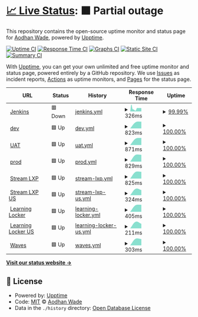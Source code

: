 # [📈 Live Status](https://AodhanLP.github.io/upptime-status): <!--live status--> **🟧 Partial outage**

This repository contains the open-source uptime monitor and status page for [Aodhan Wade](https://AodhanLP.github.io/upptime-status), powered by [Upptime](https://github.com/upptime/upptime).

[![Uptime CI](https://github.com/AodhanLP/upptime-status/workflows/Uptime%20CI/badge.svg)](https://github.com/AodhanLP/upptime-status/actions?query=workflow%3A%22Uptime+CI%22)
[![Response Time CI](https://github.com/AodhanLP/upptime-status/workflows/Response%20Time%20CI/badge.svg)](https://github.com/AodhanLP/upptime-status/actions?query=workflow%3A%22Response+Time+CI%22)
[![Graphs CI](https://github.com/AodhanLP/upptime-status/workflows/Graphs%20CI/badge.svg)](https://github.com/AodhanLP/upptime-status/actions?query=workflow%3A%22Graphs+CI%22)
[![Static Site CI](https://github.com/AodhanLP/upptime-status/workflows/Static%20Site%20CI/badge.svg)](https://github.com/AodhanLP/upptime-status/actions?query=workflow%3A%22Static+Site+CI%22)
[![Summary CI](https://github.com/AodhanLP/upptime-status/workflows/Summary%20CI/badge.svg)](https://github.com/AodhanLP/upptime-status/actions?query=workflow%3A%22Summary+CI%22)

With [Upptime](https://upptime.js.org), you can get your own unlimited and free uptime monitor and status page, powered entirely by a GitHub repository. We use [Issues](https://github.com/AodhanLP/upptime-status/issues) as incident reports, [Actions](https://github.com/AodhanLP/upptime-status/actions) as uptime monitors, and [Pages](https://AodhanLP.github.io/upptime-status) for the status page.

<!--start: status pages-->
<!-- This summary is generated by Upptime (https://github.com/upptime/upptime) -->
<!-- Do not edit this manually, your changes will be overwritten -->
<!-- prettier-ignore -->
| URL | Status | History | Response Time | Uptime |
| --- | ------ | ------- | ------------- | ------ |
| <img alt="" src="https://favicons.githubusercontent.com/jenkins.learningpool.com" height="13"> [Jenkins](https://jenkins.learningpool.com/) | 🟥 Down | [jenkins.yml](https://github.com/AodhanLP/upptime-status/commits/HEAD/history/jenkins.yml) | <details><summary><img alt="Response time graph" src="./graphs/jenkins/response-time-week.png" height="20"> 326ms</summary><br><a href="https://AodhanLP.github.io/upptime-status/history/jenkins"><img alt="Response time 326" src="https://img.shields.io/endpoint?url=https%3A%2F%2Fraw.githubusercontent.com%2FAodhanLP%2Fupptime-status%2FHEAD%2Fapi%2Fjenkins%2Fresponse-time.json"></a><br><a href="https://AodhanLP.github.io/upptime-status/history/jenkins"><img alt="24-hour response time 285" src="https://img.shields.io/endpoint?url=https%3A%2F%2Fraw.githubusercontent.com%2FAodhanLP%2Fupptime-status%2FHEAD%2Fapi%2Fjenkins%2Fresponse-time-day.json"></a><br><a href="https://AodhanLP.github.io/upptime-status/history/jenkins"><img alt="7-day response time 326" src="https://img.shields.io/endpoint?url=https%3A%2F%2Fraw.githubusercontent.com%2FAodhanLP%2Fupptime-status%2FHEAD%2Fapi%2Fjenkins%2Fresponse-time-week.json"></a><br><a href="https://AodhanLP.github.io/upptime-status/history/jenkins"><img alt="30-day response time 326" src="https://img.shields.io/endpoint?url=https%3A%2F%2Fraw.githubusercontent.com%2FAodhanLP%2Fupptime-status%2FHEAD%2Fapi%2Fjenkins%2Fresponse-time-month.json"></a><br><a href="https://AodhanLP.github.io/upptime-status/history/jenkins"><img alt="1-year response time 326" src="https://img.shields.io/endpoint?url=https%3A%2F%2Fraw.githubusercontent.com%2FAodhanLP%2Fupptime-status%2FHEAD%2Fapi%2Fjenkins%2Fresponse-time-year.json"></a></details> | <details><summary><a href="https://AodhanLP.github.io/upptime-status/history/jenkins">99.99%</a></summary><a href="https://AodhanLP.github.io/upptime-status/history/jenkins"><img alt="All-time uptime 99.99%" src="https://img.shields.io/endpoint?url=https%3A%2F%2Fraw.githubusercontent.com%2FAodhanLP%2Fupptime-status%2FHEAD%2Fapi%2Fjenkins%2Fuptime.json"></a><br><a href="https://AodhanLP.github.io/upptime-status/history/jenkins"><img alt="24-hour uptime 99.99%" src="https://img.shields.io/endpoint?url=https%3A%2F%2Fraw.githubusercontent.com%2FAodhanLP%2Fupptime-status%2FHEAD%2Fapi%2Fjenkins%2Fuptime-day.json"></a><br><a href="https://AodhanLP.github.io/upptime-status/history/jenkins"><img alt="7-day uptime 99.99%" src="https://img.shields.io/endpoint?url=https%3A%2F%2Fraw.githubusercontent.com%2FAodhanLP%2Fupptime-status%2FHEAD%2Fapi%2Fjenkins%2Fuptime-week.json"></a><br><a href="https://AodhanLP.github.io/upptime-status/history/jenkins"><img alt="30-day uptime 99.99%" src="https://img.shields.io/endpoint?url=https%3A%2F%2Fraw.githubusercontent.com%2FAodhanLP%2Fupptime-status%2FHEAD%2Fapi%2Fjenkins%2Fuptime-month.json"></a><br><a href="https://AodhanLP.github.io/upptime-status/history/jenkins"><img alt="1-year uptime 99.99%" src="https://img.shields.io/endpoint?url=https%3A%2F%2Fraw.githubusercontent.com%2FAodhanLP%2Fupptime-status%2FHEAD%2Fapi%2Fjenkins%2Fuptime-year.json"></a></details>
| <img alt="" src="https://favicons.githubusercontent.com/qa.curatrdev.com" height="13"> [dev](https://qa.curatrdev.com/) | 🟩 Up | [dev.yml](https://github.com/AodhanLP/upptime-status/commits/HEAD/history/dev.yml) | <details><summary><img alt="Response time graph" src="./graphs/dev/response-time-week.png" height="20"> 823ms</summary><br><a href="https://AodhanLP.github.io/upptime-status/history/dev"><img alt="Response time 823" src="https://img.shields.io/endpoint?url=https%3A%2F%2Fraw.githubusercontent.com%2FAodhanLP%2Fupptime-status%2FHEAD%2Fapi%2Fdev%2Fresponse-time.json"></a><br><a href="https://AodhanLP.github.io/upptime-status/history/dev"><img alt="24-hour response time 823" src="https://img.shields.io/endpoint?url=https%3A%2F%2Fraw.githubusercontent.com%2FAodhanLP%2Fupptime-status%2FHEAD%2Fapi%2Fdev%2Fresponse-time-day.json"></a><br><a href="https://AodhanLP.github.io/upptime-status/history/dev"><img alt="7-day response time 823" src="https://img.shields.io/endpoint?url=https%3A%2F%2Fraw.githubusercontent.com%2FAodhanLP%2Fupptime-status%2FHEAD%2Fapi%2Fdev%2Fresponse-time-week.json"></a><br><a href="https://AodhanLP.github.io/upptime-status/history/dev"><img alt="30-day response time 823" src="https://img.shields.io/endpoint?url=https%3A%2F%2Fraw.githubusercontent.com%2FAodhanLP%2Fupptime-status%2FHEAD%2Fapi%2Fdev%2Fresponse-time-month.json"></a><br><a href="https://AodhanLP.github.io/upptime-status/history/dev"><img alt="1-year response time 823" src="https://img.shields.io/endpoint?url=https%3A%2F%2Fraw.githubusercontent.com%2FAodhanLP%2Fupptime-status%2FHEAD%2Fapi%2Fdev%2Fresponse-time-year.json"></a></details> | <details><summary><a href="https://AodhanLP.github.io/upptime-status/history/dev">100.00%</a></summary><a href="https://AodhanLP.github.io/upptime-status/history/dev"><img alt="All-time uptime 100.00%" src="https://img.shields.io/endpoint?url=https%3A%2F%2Fraw.githubusercontent.com%2FAodhanLP%2Fupptime-status%2FHEAD%2Fapi%2Fdev%2Fuptime.json"></a><br><a href="https://AodhanLP.github.io/upptime-status/history/dev"><img alt="24-hour uptime 100.00%" src="https://img.shields.io/endpoint?url=https%3A%2F%2Fraw.githubusercontent.com%2FAodhanLP%2Fupptime-status%2FHEAD%2Fapi%2Fdev%2Fuptime-day.json"></a><br><a href="https://AodhanLP.github.io/upptime-status/history/dev"><img alt="7-day uptime 100.00%" src="https://img.shields.io/endpoint?url=https%3A%2F%2Fraw.githubusercontent.com%2FAodhanLP%2Fupptime-status%2FHEAD%2Fapi%2Fdev%2Fuptime-week.json"></a><br><a href="https://AodhanLP.github.io/upptime-status/history/dev"><img alt="30-day uptime 100.00%" src="https://img.shields.io/endpoint?url=https%3A%2F%2Fraw.githubusercontent.com%2FAodhanLP%2Fupptime-status%2FHEAD%2Fapi%2Fdev%2Fuptime-month.json"></a><br><a href="https://AodhanLP.github.io/upptime-status/history/dev"><img alt="1-year uptime 100.00%" src="https://img.shields.io/endpoint?url=https%3A%2F%2Fraw.githubusercontent.com%2FAodhanLP%2Fupptime-status%2FHEAD%2Fapi%2Fdev%2Fuptime-year.json"></a></details>
| <img alt="" src="https://favicons.githubusercontent.com/aodhanwade-uat.headstreamlxp.info" height="13"> [UAT](https://aodhanwade-uat.headstreamlxp.info/) | 🟩 Up | [uat.yml](https://github.com/AodhanLP/upptime-status/commits/HEAD/history/uat.yml) | <details><summary><img alt="Response time graph" src="./graphs/uat/response-time-week.png" height="20"> 871ms</summary><br><a href="https://AodhanLP.github.io/upptime-status/history/uat"><img alt="Response time 871" src="https://img.shields.io/endpoint?url=https%3A%2F%2Fraw.githubusercontent.com%2FAodhanLP%2Fupptime-status%2FHEAD%2Fapi%2Fuat%2Fresponse-time.json"></a><br><a href="https://AodhanLP.github.io/upptime-status/history/uat"><img alt="24-hour response time 871" src="https://img.shields.io/endpoint?url=https%3A%2F%2Fraw.githubusercontent.com%2FAodhanLP%2Fupptime-status%2FHEAD%2Fapi%2Fuat%2Fresponse-time-day.json"></a><br><a href="https://AodhanLP.github.io/upptime-status/history/uat"><img alt="7-day response time 871" src="https://img.shields.io/endpoint?url=https%3A%2F%2Fraw.githubusercontent.com%2FAodhanLP%2Fupptime-status%2FHEAD%2Fapi%2Fuat%2Fresponse-time-week.json"></a><br><a href="https://AodhanLP.github.io/upptime-status/history/uat"><img alt="30-day response time 871" src="https://img.shields.io/endpoint?url=https%3A%2F%2Fraw.githubusercontent.com%2FAodhanLP%2Fupptime-status%2FHEAD%2Fapi%2Fuat%2Fresponse-time-month.json"></a><br><a href="https://AodhanLP.github.io/upptime-status/history/uat"><img alt="1-year response time 871" src="https://img.shields.io/endpoint?url=https%3A%2F%2Fraw.githubusercontent.com%2FAodhanLP%2Fupptime-status%2FHEAD%2Fapi%2Fuat%2Fresponse-time-year.json"></a></details> | <details><summary><a href="https://AodhanLP.github.io/upptime-status/history/uat">100.00%</a></summary><a href="https://AodhanLP.github.io/upptime-status/history/uat"><img alt="All-time uptime 100.00%" src="https://img.shields.io/endpoint?url=https%3A%2F%2Fraw.githubusercontent.com%2FAodhanLP%2Fupptime-status%2FHEAD%2Fapi%2Fuat%2Fuptime.json"></a><br><a href="https://AodhanLP.github.io/upptime-status/history/uat"><img alt="24-hour uptime 100.00%" src="https://img.shields.io/endpoint?url=https%3A%2F%2Fraw.githubusercontent.com%2FAodhanLP%2Fupptime-status%2FHEAD%2Fapi%2Fuat%2Fuptime-day.json"></a><br><a href="https://AodhanLP.github.io/upptime-status/history/uat"><img alt="7-day uptime 100.00%" src="https://img.shields.io/endpoint?url=https%3A%2F%2Fraw.githubusercontent.com%2FAodhanLP%2Fupptime-status%2FHEAD%2Fapi%2Fuat%2Fuptime-week.json"></a><br><a href="https://AodhanLP.github.io/upptime-status/history/uat"><img alt="30-day uptime 100.00%" src="https://img.shields.io/endpoint?url=https%3A%2F%2Fraw.githubusercontent.com%2FAodhanLP%2Fupptime-status%2FHEAD%2Fapi%2Fuat%2Fuptime-month.json"></a><br><a href="https://AodhanLP.github.io/upptime-status/history/uat"><img alt="1-year uptime 100.00%" src="https://img.shields.io/endpoint?url=https%3A%2F%2Fraw.githubusercontent.com%2FAodhanLP%2Fupptime-status%2FHEAD%2Fapi%2Fuat%2Fuptime-year.json"></a></details>
| <img alt="" src="https://favicons.githubusercontent.com/hal9001.curatr3.com" height="13"> [prod](https://hal9001.curatr3.com/) | 🟩 Up | [prod.yml](https://github.com/AodhanLP/upptime-status/commits/HEAD/history/prod.yml) | <details><summary><img alt="Response time graph" src="./graphs/prod/response-time-week.png" height="20"> 829ms</summary><br><a href="https://AodhanLP.github.io/upptime-status/history/prod"><img alt="Response time 829" src="https://img.shields.io/endpoint?url=https%3A%2F%2Fraw.githubusercontent.com%2FAodhanLP%2Fupptime-status%2FHEAD%2Fapi%2Fprod%2Fresponse-time.json"></a><br><a href="https://AodhanLP.github.io/upptime-status/history/prod"><img alt="24-hour response time 829" src="https://img.shields.io/endpoint?url=https%3A%2F%2Fraw.githubusercontent.com%2FAodhanLP%2Fupptime-status%2FHEAD%2Fapi%2Fprod%2Fresponse-time-day.json"></a><br><a href="https://AodhanLP.github.io/upptime-status/history/prod"><img alt="7-day response time 829" src="https://img.shields.io/endpoint?url=https%3A%2F%2Fraw.githubusercontent.com%2FAodhanLP%2Fupptime-status%2FHEAD%2Fapi%2Fprod%2Fresponse-time-week.json"></a><br><a href="https://AodhanLP.github.io/upptime-status/history/prod"><img alt="30-day response time 829" src="https://img.shields.io/endpoint?url=https%3A%2F%2Fraw.githubusercontent.com%2FAodhanLP%2Fupptime-status%2FHEAD%2Fapi%2Fprod%2Fresponse-time-month.json"></a><br><a href="https://AodhanLP.github.io/upptime-status/history/prod"><img alt="1-year response time 829" src="https://img.shields.io/endpoint?url=https%3A%2F%2Fraw.githubusercontent.com%2FAodhanLP%2Fupptime-status%2FHEAD%2Fapi%2Fprod%2Fresponse-time-year.json"></a></details> | <details><summary><a href="https://AodhanLP.github.io/upptime-status/history/prod">100.00%</a></summary><a href="https://AodhanLP.github.io/upptime-status/history/prod"><img alt="All-time uptime 100.00%" src="https://img.shields.io/endpoint?url=https%3A%2F%2Fraw.githubusercontent.com%2FAodhanLP%2Fupptime-status%2FHEAD%2Fapi%2Fprod%2Fuptime.json"></a><br><a href="https://AodhanLP.github.io/upptime-status/history/prod"><img alt="24-hour uptime 100.00%" src="https://img.shields.io/endpoint?url=https%3A%2F%2Fraw.githubusercontent.com%2FAodhanLP%2Fupptime-status%2FHEAD%2Fapi%2Fprod%2Fuptime-day.json"></a><br><a href="https://AodhanLP.github.io/upptime-status/history/prod"><img alt="7-day uptime 100.00%" src="https://img.shields.io/endpoint?url=https%3A%2F%2Fraw.githubusercontent.com%2FAodhanLP%2Fupptime-status%2FHEAD%2Fapi%2Fprod%2Fuptime-week.json"></a><br><a href="https://AodhanLP.github.io/upptime-status/history/prod"><img alt="30-day uptime 100.00%" src="https://img.shields.io/endpoint?url=https%3A%2F%2Fraw.githubusercontent.com%2FAodhanLP%2Fupptime-status%2FHEAD%2Fapi%2Fprod%2Fuptime-month.json"></a><br><a href="https://AodhanLP.github.io/upptime-status/history/prod"><img alt="1-year uptime 100.00%" src="https://img.shields.io/endpoint?url=https%3A%2F%2Fraw.githubusercontent.com%2FAodhanLP%2Fupptime-status%2FHEAD%2Fapi%2Fprod%2Fuptime-year.json"></a></details>
| <img alt="" src="https://favicons.githubusercontent.com/learningpool.streamlxp.com" height="13"> [Stream LXP](https://learningpool.streamlxp.com/) | 🟩 Up | [stream-lxp.yml](https://github.com/AodhanLP/upptime-status/commits/HEAD/history/stream-lxp.yml) | <details><summary><img alt="Response time graph" src="./graphs/stream-lxp/response-time-week.png" height="20"> 825ms</summary><br><a href="https://AodhanLP.github.io/upptime-status/history/stream-lxp"><img alt="Response time 825" src="https://img.shields.io/endpoint?url=https%3A%2F%2Fraw.githubusercontent.com%2FAodhanLP%2Fupptime-status%2FHEAD%2Fapi%2Fstream-lxp%2Fresponse-time.json"></a><br><a href="https://AodhanLP.github.io/upptime-status/history/stream-lxp"><img alt="24-hour response time 825" src="https://img.shields.io/endpoint?url=https%3A%2F%2Fraw.githubusercontent.com%2FAodhanLP%2Fupptime-status%2FHEAD%2Fapi%2Fstream-lxp%2Fresponse-time-day.json"></a><br><a href="https://AodhanLP.github.io/upptime-status/history/stream-lxp"><img alt="7-day response time 825" src="https://img.shields.io/endpoint?url=https%3A%2F%2Fraw.githubusercontent.com%2FAodhanLP%2Fupptime-status%2FHEAD%2Fapi%2Fstream-lxp%2Fresponse-time-week.json"></a><br><a href="https://AodhanLP.github.io/upptime-status/history/stream-lxp"><img alt="30-day response time 825" src="https://img.shields.io/endpoint?url=https%3A%2F%2Fraw.githubusercontent.com%2FAodhanLP%2Fupptime-status%2FHEAD%2Fapi%2Fstream-lxp%2Fresponse-time-month.json"></a><br><a href="https://AodhanLP.github.io/upptime-status/history/stream-lxp"><img alt="1-year response time 825" src="https://img.shields.io/endpoint?url=https%3A%2F%2Fraw.githubusercontent.com%2FAodhanLP%2Fupptime-status%2FHEAD%2Fapi%2Fstream-lxp%2Fresponse-time-year.json"></a></details> | <details><summary><a href="https://AodhanLP.github.io/upptime-status/history/stream-lxp">100.00%</a></summary><a href="https://AodhanLP.github.io/upptime-status/history/stream-lxp"><img alt="All-time uptime 100.00%" src="https://img.shields.io/endpoint?url=https%3A%2F%2Fraw.githubusercontent.com%2FAodhanLP%2Fupptime-status%2FHEAD%2Fapi%2Fstream-lxp%2Fuptime.json"></a><br><a href="https://AodhanLP.github.io/upptime-status/history/stream-lxp"><img alt="24-hour uptime 100.00%" src="https://img.shields.io/endpoint?url=https%3A%2F%2Fraw.githubusercontent.com%2FAodhanLP%2Fupptime-status%2FHEAD%2Fapi%2Fstream-lxp%2Fuptime-day.json"></a><br><a href="https://AodhanLP.github.io/upptime-status/history/stream-lxp"><img alt="7-day uptime 100.00%" src="https://img.shields.io/endpoint?url=https%3A%2F%2Fraw.githubusercontent.com%2FAodhanLP%2Fupptime-status%2FHEAD%2Fapi%2Fstream-lxp%2Fuptime-week.json"></a><br><a href="https://AodhanLP.github.io/upptime-status/history/stream-lxp"><img alt="30-day uptime 100.00%" src="https://img.shields.io/endpoint?url=https%3A%2F%2Fraw.githubusercontent.com%2FAodhanLP%2Fupptime-status%2FHEAD%2Fapi%2Fstream-lxp%2Fuptime-month.json"></a><br><a href="https://AodhanLP.github.io/upptime-status/history/stream-lxp"><img alt="1-year uptime 100.00%" src="https://img.shields.io/endpoint?url=https%3A%2F%2Fraw.githubusercontent.com%2FAodhanLP%2Fupptime-status%2FHEAD%2Fapi%2Fstream-lxp%2Fuptime-year.json"></a></details>
| <img alt="" src="https://favicons.githubusercontent.com/learningpool-us.streamlxp.com" height="13"> [Stream LXP US](https://learningpool-us.streamlxp.com/) | 🟩 Up | [stream-lxp-us.yml](https://github.com/AodhanLP/upptime-status/commits/HEAD/history/stream-lxp-us.yml) | <details><summary><img alt="Response time graph" src="./graphs/stream-lxp-us/response-time-week.png" height="20"> 324ms</summary><br><a href="https://AodhanLP.github.io/upptime-status/history/stream-lxp-us"><img alt="Response time 324" src="https://img.shields.io/endpoint?url=https%3A%2F%2Fraw.githubusercontent.com%2FAodhanLP%2Fupptime-status%2FHEAD%2Fapi%2Fstream-lxp-us%2Fresponse-time.json"></a><br><a href="https://AodhanLP.github.io/upptime-status/history/stream-lxp-us"><img alt="24-hour response time 324" src="https://img.shields.io/endpoint?url=https%3A%2F%2Fraw.githubusercontent.com%2FAodhanLP%2Fupptime-status%2FHEAD%2Fapi%2Fstream-lxp-us%2Fresponse-time-day.json"></a><br><a href="https://AodhanLP.github.io/upptime-status/history/stream-lxp-us"><img alt="7-day response time 324" src="https://img.shields.io/endpoint?url=https%3A%2F%2Fraw.githubusercontent.com%2FAodhanLP%2Fupptime-status%2FHEAD%2Fapi%2Fstream-lxp-us%2Fresponse-time-week.json"></a><br><a href="https://AodhanLP.github.io/upptime-status/history/stream-lxp-us"><img alt="30-day response time 324" src="https://img.shields.io/endpoint?url=https%3A%2F%2Fraw.githubusercontent.com%2FAodhanLP%2Fupptime-status%2FHEAD%2Fapi%2Fstream-lxp-us%2Fresponse-time-month.json"></a><br><a href="https://AodhanLP.github.io/upptime-status/history/stream-lxp-us"><img alt="1-year response time 324" src="https://img.shields.io/endpoint?url=https%3A%2F%2Fraw.githubusercontent.com%2FAodhanLP%2Fupptime-status%2FHEAD%2Fapi%2Fstream-lxp-us%2Fresponse-time-year.json"></a></details> | <details><summary><a href="https://AodhanLP.github.io/upptime-status/history/stream-lxp-us">100.00%</a></summary><a href="https://AodhanLP.github.io/upptime-status/history/stream-lxp-us"><img alt="All-time uptime 100.00%" src="https://img.shields.io/endpoint?url=https%3A%2F%2Fraw.githubusercontent.com%2FAodhanLP%2Fupptime-status%2FHEAD%2Fapi%2Fstream-lxp-us%2Fuptime.json"></a><br><a href="https://AodhanLP.github.io/upptime-status/history/stream-lxp-us"><img alt="24-hour uptime 100.00%" src="https://img.shields.io/endpoint?url=https%3A%2F%2Fraw.githubusercontent.com%2FAodhanLP%2Fupptime-status%2FHEAD%2Fapi%2Fstream-lxp-us%2Fuptime-day.json"></a><br><a href="https://AodhanLP.github.io/upptime-status/history/stream-lxp-us"><img alt="7-day uptime 100.00%" src="https://img.shields.io/endpoint?url=https%3A%2F%2Fraw.githubusercontent.com%2FAodhanLP%2Fupptime-status%2FHEAD%2Fapi%2Fstream-lxp-us%2Fuptime-week.json"></a><br><a href="https://AodhanLP.github.io/upptime-status/history/stream-lxp-us"><img alt="30-day uptime 100.00%" src="https://img.shields.io/endpoint?url=https%3A%2F%2Fraw.githubusercontent.com%2FAodhanLP%2Fupptime-status%2FHEAD%2Fapi%2Fstream-lxp-us%2Fuptime-month.json"></a><br><a href="https://AodhanLP.github.io/upptime-status/history/stream-lxp-us"><img alt="1-year uptime 100.00%" src="https://img.shields.io/endpoint?url=https%3A%2F%2Fraw.githubusercontent.com%2FAodhanLP%2Fupptime-status%2FHEAD%2Fapi%2Fstream-lxp-us%2Fuptime-year.json"></a></details>
| <img alt="" src="https://favicons.githubusercontent.com/saas.learninglocker.net" height="13"> [Learning Locker](https://saas.learninglocker.net/) | 🟩 Up | [learning-locker.yml](https://github.com/AodhanLP/upptime-status/commits/HEAD/history/learning-locker.yml) | <details><summary><img alt="Response time graph" src="./graphs/learning-locker/response-time-week.png" height="20"> 405ms</summary><br><a href="https://AodhanLP.github.io/upptime-status/history/learning-locker"><img alt="Response time 405" src="https://img.shields.io/endpoint?url=https%3A%2F%2Fraw.githubusercontent.com%2FAodhanLP%2Fupptime-status%2FHEAD%2Fapi%2Flearning-locker%2Fresponse-time.json"></a><br><a href="https://AodhanLP.github.io/upptime-status/history/learning-locker"><img alt="24-hour response time 405" src="https://img.shields.io/endpoint?url=https%3A%2F%2Fraw.githubusercontent.com%2FAodhanLP%2Fupptime-status%2FHEAD%2Fapi%2Flearning-locker%2Fresponse-time-day.json"></a><br><a href="https://AodhanLP.github.io/upptime-status/history/learning-locker"><img alt="7-day response time 405" src="https://img.shields.io/endpoint?url=https%3A%2F%2Fraw.githubusercontent.com%2FAodhanLP%2Fupptime-status%2FHEAD%2Fapi%2Flearning-locker%2Fresponse-time-week.json"></a><br><a href="https://AodhanLP.github.io/upptime-status/history/learning-locker"><img alt="30-day response time 405" src="https://img.shields.io/endpoint?url=https%3A%2F%2Fraw.githubusercontent.com%2FAodhanLP%2Fupptime-status%2FHEAD%2Fapi%2Flearning-locker%2Fresponse-time-month.json"></a><br><a href="https://AodhanLP.github.io/upptime-status/history/learning-locker"><img alt="1-year response time 405" src="https://img.shields.io/endpoint?url=https%3A%2F%2Fraw.githubusercontent.com%2FAodhanLP%2Fupptime-status%2FHEAD%2Fapi%2Flearning-locker%2Fresponse-time-year.json"></a></details> | <details><summary><a href="https://AodhanLP.github.io/upptime-status/history/learning-locker">100.00%</a></summary><a href="https://AodhanLP.github.io/upptime-status/history/learning-locker"><img alt="All-time uptime 100.00%" src="https://img.shields.io/endpoint?url=https%3A%2F%2Fraw.githubusercontent.com%2FAodhanLP%2Fupptime-status%2FHEAD%2Fapi%2Flearning-locker%2Fuptime.json"></a><br><a href="https://AodhanLP.github.io/upptime-status/history/learning-locker"><img alt="24-hour uptime 100.00%" src="https://img.shields.io/endpoint?url=https%3A%2F%2Fraw.githubusercontent.com%2FAodhanLP%2Fupptime-status%2FHEAD%2Fapi%2Flearning-locker%2Fuptime-day.json"></a><br><a href="https://AodhanLP.github.io/upptime-status/history/learning-locker"><img alt="7-day uptime 100.00%" src="https://img.shields.io/endpoint?url=https%3A%2F%2Fraw.githubusercontent.com%2FAodhanLP%2Fupptime-status%2FHEAD%2Fapi%2Flearning-locker%2Fuptime-week.json"></a><br><a href="https://AodhanLP.github.io/upptime-status/history/learning-locker"><img alt="30-day uptime 100.00%" src="https://img.shields.io/endpoint?url=https%3A%2F%2Fraw.githubusercontent.com%2FAodhanLP%2Fupptime-status%2FHEAD%2Fapi%2Flearning-locker%2Fuptime-month.json"></a><br><a href="https://AodhanLP.github.io/upptime-status/history/learning-locker"><img alt="1-year uptime 100.00%" src="https://img.shields.io/endpoint?url=https%3A%2F%2Fraw.githubusercontent.com%2FAodhanLP%2Fupptime-status%2FHEAD%2Fapi%2Flearning-locker%2Fuptime-year.json"></a></details>
| <img alt="" src="https://favicons.githubusercontent.com/saas-us.learninglocker.net" height="13"> [Learning Locker US](https://saas-us.learninglocker.net/) | 🟩 Up | [learning-locker-us.yml](https://github.com/AodhanLP/upptime-status/commits/HEAD/history/learning-locker-us.yml) | <details><summary><img alt="Response time graph" src="./graphs/learning-locker-us/response-time-week.png" height="20"> 211ms</summary><br><a href="https://AodhanLP.github.io/upptime-status/history/learning-locker-us"><img alt="Response time 211" src="https://img.shields.io/endpoint?url=https%3A%2F%2Fraw.githubusercontent.com%2FAodhanLP%2Fupptime-status%2FHEAD%2Fapi%2Flearning-locker-us%2Fresponse-time.json"></a><br><a href="https://AodhanLP.github.io/upptime-status/history/learning-locker-us"><img alt="24-hour response time 211" src="https://img.shields.io/endpoint?url=https%3A%2F%2Fraw.githubusercontent.com%2FAodhanLP%2Fupptime-status%2FHEAD%2Fapi%2Flearning-locker-us%2Fresponse-time-day.json"></a><br><a href="https://AodhanLP.github.io/upptime-status/history/learning-locker-us"><img alt="7-day response time 211" src="https://img.shields.io/endpoint?url=https%3A%2F%2Fraw.githubusercontent.com%2FAodhanLP%2Fupptime-status%2FHEAD%2Fapi%2Flearning-locker-us%2Fresponse-time-week.json"></a><br><a href="https://AodhanLP.github.io/upptime-status/history/learning-locker-us"><img alt="30-day response time 211" src="https://img.shields.io/endpoint?url=https%3A%2F%2Fraw.githubusercontent.com%2FAodhanLP%2Fupptime-status%2FHEAD%2Fapi%2Flearning-locker-us%2Fresponse-time-month.json"></a><br><a href="https://AodhanLP.github.io/upptime-status/history/learning-locker-us"><img alt="1-year response time 211" src="https://img.shields.io/endpoint?url=https%3A%2F%2Fraw.githubusercontent.com%2FAodhanLP%2Fupptime-status%2FHEAD%2Fapi%2Flearning-locker-us%2Fresponse-time-year.json"></a></details> | <details><summary><a href="https://AodhanLP.github.io/upptime-status/history/learning-locker-us">100.00%</a></summary><a href="https://AodhanLP.github.io/upptime-status/history/learning-locker-us"><img alt="All-time uptime 100.00%" src="https://img.shields.io/endpoint?url=https%3A%2F%2Fraw.githubusercontent.com%2FAodhanLP%2Fupptime-status%2FHEAD%2Fapi%2Flearning-locker-us%2Fuptime.json"></a><br><a href="https://AodhanLP.github.io/upptime-status/history/learning-locker-us"><img alt="24-hour uptime 100.00%" src="https://img.shields.io/endpoint?url=https%3A%2F%2Fraw.githubusercontent.com%2FAodhanLP%2Fupptime-status%2FHEAD%2Fapi%2Flearning-locker-us%2Fuptime-day.json"></a><br><a href="https://AodhanLP.github.io/upptime-status/history/learning-locker-us"><img alt="7-day uptime 100.00%" src="https://img.shields.io/endpoint?url=https%3A%2F%2Fraw.githubusercontent.com%2FAodhanLP%2Fupptime-status%2FHEAD%2Fapi%2Flearning-locker-us%2Fuptime-week.json"></a><br><a href="https://AodhanLP.github.io/upptime-status/history/learning-locker-us"><img alt="30-day uptime 100.00%" src="https://img.shields.io/endpoint?url=https%3A%2F%2Fraw.githubusercontent.com%2FAodhanLP%2Fupptime-status%2FHEAD%2Fapi%2Flearning-locker-us%2Fuptime-month.json"></a><br><a href="https://AodhanLP.github.io/upptime-status/history/learning-locker-us"><img alt="1-year uptime 100.00%" src="https://img.shields.io/endpoint?url=https%3A%2F%2Fraw.githubusercontent.com%2FAodhanLP%2Fupptime-status%2FHEAD%2Fapi%2Flearning-locker-us%2Fuptime-year.json"></a></details>
| <img alt="" src="https://favicons.githubusercontent.com/waves.learningpool.com" height="13"> [Waves](https://waves.learningpool.com/) | 🟩 Up | [waves.yml](https://github.com/AodhanLP/upptime-status/commits/HEAD/history/waves.yml) | <details><summary><img alt="Response time graph" src="./graphs/waves/response-time-week.png" height="20"> 303ms</summary><br><a href="https://AodhanLP.github.io/upptime-status/history/waves"><img alt="Response time 303" src="https://img.shields.io/endpoint?url=https%3A%2F%2Fraw.githubusercontent.com%2FAodhanLP%2Fupptime-status%2FHEAD%2Fapi%2Fwaves%2Fresponse-time.json"></a><br><a href="https://AodhanLP.github.io/upptime-status/history/waves"><img alt="24-hour response time 303" src="https://img.shields.io/endpoint?url=https%3A%2F%2Fraw.githubusercontent.com%2FAodhanLP%2Fupptime-status%2FHEAD%2Fapi%2Fwaves%2Fresponse-time-day.json"></a><br><a href="https://AodhanLP.github.io/upptime-status/history/waves"><img alt="7-day response time 303" src="https://img.shields.io/endpoint?url=https%3A%2F%2Fraw.githubusercontent.com%2FAodhanLP%2Fupptime-status%2FHEAD%2Fapi%2Fwaves%2Fresponse-time-week.json"></a><br><a href="https://AodhanLP.github.io/upptime-status/history/waves"><img alt="30-day response time 303" src="https://img.shields.io/endpoint?url=https%3A%2F%2Fraw.githubusercontent.com%2FAodhanLP%2Fupptime-status%2FHEAD%2Fapi%2Fwaves%2Fresponse-time-month.json"></a><br><a href="https://AodhanLP.github.io/upptime-status/history/waves"><img alt="1-year response time 303" src="https://img.shields.io/endpoint?url=https%3A%2F%2Fraw.githubusercontent.com%2FAodhanLP%2Fupptime-status%2FHEAD%2Fapi%2Fwaves%2Fresponse-time-year.json"></a></details> | <details><summary><a href="https://AodhanLP.github.io/upptime-status/history/waves">100.00%</a></summary><a href="https://AodhanLP.github.io/upptime-status/history/waves"><img alt="All-time uptime 100.00%" src="https://img.shields.io/endpoint?url=https%3A%2F%2Fraw.githubusercontent.com%2FAodhanLP%2Fupptime-status%2FHEAD%2Fapi%2Fwaves%2Fuptime.json"></a><br><a href="https://AodhanLP.github.io/upptime-status/history/waves"><img alt="24-hour uptime 100.00%" src="https://img.shields.io/endpoint?url=https%3A%2F%2Fraw.githubusercontent.com%2FAodhanLP%2Fupptime-status%2FHEAD%2Fapi%2Fwaves%2Fuptime-day.json"></a><br><a href="https://AodhanLP.github.io/upptime-status/history/waves"><img alt="7-day uptime 100.00%" src="https://img.shields.io/endpoint?url=https%3A%2F%2Fraw.githubusercontent.com%2FAodhanLP%2Fupptime-status%2FHEAD%2Fapi%2Fwaves%2Fuptime-week.json"></a><br><a href="https://AodhanLP.github.io/upptime-status/history/waves"><img alt="30-day uptime 100.00%" src="https://img.shields.io/endpoint?url=https%3A%2F%2Fraw.githubusercontent.com%2FAodhanLP%2Fupptime-status%2FHEAD%2Fapi%2Fwaves%2Fuptime-month.json"></a><br><a href="https://AodhanLP.github.io/upptime-status/history/waves"><img alt="1-year uptime 100.00%" src="https://img.shields.io/endpoint?url=https%3A%2F%2Fraw.githubusercontent.com%2FAodhanLP%2Fupptime-status%2FHEAD%2Fapi%2Fwaves%2Fuptime-year.json"></a></details>

<!--end: status pages-->

[**Visit our status website →**](https://AodhanLP.github.io/upptime-status)

## 📄 License

- Powered by: [Upptime](https://github.com/upptime/upptime)
- Code: [MIT](./LICENSE) © [Aodhan Wade](https://AodhanLP.github.io/upptime-status)
- Data in the `./history` directory: [Open Database License](https://opendatacommons.org/licenses/odbl/1-0/)
